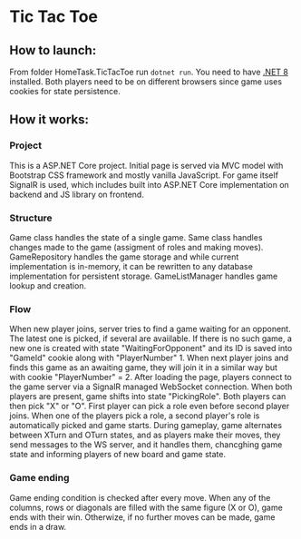 # Tic Tac Toe

## How to launch:

From folder HomeTask.TicTacToe run `dotnet run`. You need to have [.NET 8](https://dotnet.microsoft.com/en-us/download/dotnet/8.0) installed. Both players need to be on different browsers since game uses cookies for state persistence.

## How it works:

### Project 
This is a ASP.NET Core project. Initial page is served via MVC model with Bootstrap CSS framework and mostly vanilla JavaScript. For game itself SignalR is used, which includes built into ASP.NET Core implementation on backend and JS library on frontend.

### Structure
Game class handles the state of a single game. Same class handles changes made to the game (assigment of roles and making moves). GameRepository handles the game storage and while current implementation is in-memory, it can be rewritten to any database implementation for persistent storage. GameListManager handles game lookup and creation. 

### Flow
When new player joins, server tries to find a game waiting for an opponent. The latest one is picked, if several are avaiilable. If there is no such game, a new one is created with state "WaitingForOpponent" and its ID is saved into "GameId" cookie along with "PlayerNumber" 1. When next player joins and finds this game as an awaiting game, they will join it in a similar way but with cookie "PlayerNumber" = 2. After loading the page, players connect to the game server via a SignalR managed WebSocket connection. When both players are present, game shifts into state "PickingRole". Both players can then pick "X" or "O". First player can pick a role even before second player joins. When one of the players pick a role, a second player's role is automatically picked and game starts. During gameplay, game alternates between XTurn and OTurn states, and as players make their moves, they send messages to the WS server, and it handles them, chancghing game state and informing players of new board and game state.

### Game ending
Game ending condition is checked after every move. When any of the columns, rows or diagonals are filled with the same figure (X or O), game ends with their win. Otherwize, if no further moves can be made, game ends in a draw.


